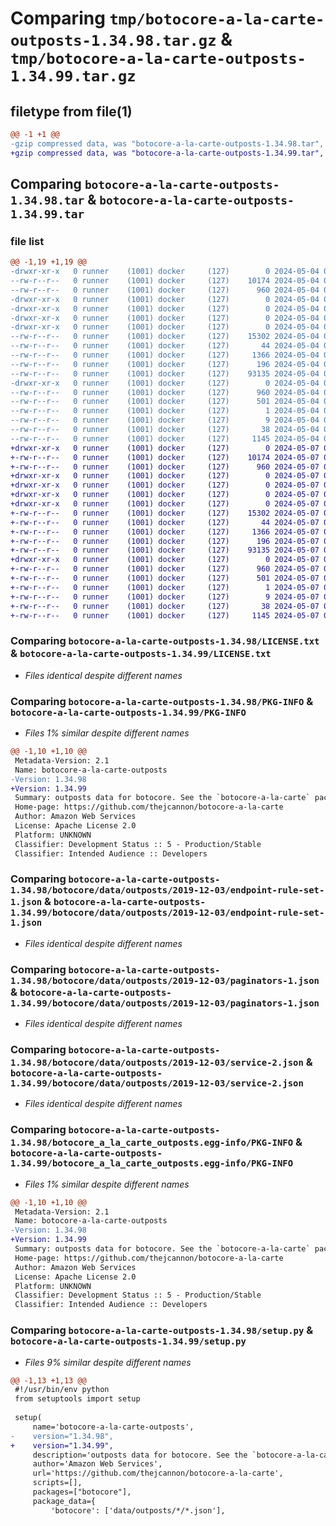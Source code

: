 # Comparing `tmp/botocore-a-la-carte-outposts-1.34.98.tar.gz` & `tmp/botocore-a-la-carte-outposts-1.34.99.tar.gz`

## filetype from file(1)

```diff
@@ -1 +1 @@
-gzip compressed data, was "botocore-a-la-carte-outposts-1.34.98.tar", last modified: Sat May  4 01:01:31 2024, max compression
+gzip compressed data, was "botocore-a-la-carte-outposts-1.34.99.tar", last modified: Tue May  7 01:02:33 2024, max compression
```

## Comparing `botocore-a-la-carte-outposts-1.34.98.tar` & `botocore-a-la-carte-outposts-1.34.99.tar`

### file list

```diff
@@ -1,19 +1,19 @@
-drwxr-xr-x   0 runner    (1001) docker     (127)        0 2024-05-04 01:01:31.826185 botocore-a-la-carte-outposts-1.34.98/
--rw-r--r--   0 runner    (1001) docker     (127)    10174 2024-05-04 01:01:31.000000 botocore-a-la-carte-outposts-1.34.98/LICENSE.txt
--rw-r--r--   0 runner    (1001) docker     (127)      960 2024-05-04 01:01:31.826185 botocore-a-la-carte-outposts-1.34.98/PKG-INFO
-drwxr-xr-x   0 runner    (1001) docker     (127)        0 2024-05-04 01:01:31.822184 botocore-a-la-carte-outposts-1.34.98/botocore/
-drwxr-xr-x   0 runner    (1001) docker     (127)        0 2024-05-04 01:01:31.822184 botocore-a-la-carte-outposts-1.34.98/botocore/data/
-drwxr-xr-x   0 runner    (1001) docker     (127)        0 2024-05-04 01:01:31.822184 botocore-a-la-carte-outposts-1.34.98/botocore/data/outposts/
-drwxr-xr-x   0 runner    (1001) docker     (127)        0 2024-05-04 01:01:31.826185 botocore-a-la-carte-outposts-1.34.98/botocore/data/outposts/2019-12-03/
--rw-r--r--   0 runner    (1001) docker     (127)    15302 2024-05-04 01:01:11.000000 botocore-a-la-carte-outposts-1.34.98/botocore/data/outposts/2019-12-03/endpoint-rule-set-1.json
--rw-r--r--   0 runner    (1001) docker     (127)       44 2024-05-04 01:01:11.000000 botocore-a-la-carte-outposts-1.34.98/botocore/data/outposts/2019-12-03/examples-1.json
--rw-r--r--   0 runner    (1001) docker     (127)     1366 2024-05-04 01:01:11.000000 botocore-a-la-carte-outposts-1.34.98/botocore/data/outposts/2019-12-03/paginators-1.json
--rw-r--r--   0 runner    (1001) docker     (127)      196 2024-05-04 01:01:11.000000 botocore-a-la-carte-outposts-1.34.98/botocore/data/outposts/2019-12-03/paginators-1.sdk-extras.json
--rw-r--r--   0 runner    (1001) docker     (127)    93135 2024-05-04 01:01:11.000000 botocore-a-la-carte-outposts-1.34.98/botocore/data/outposts/2019-12-03/service-2.json
-drwxr-xr-x   0 runner    (1001) docker     (127)        0 2024-05-04 01:01:31.826185 botocore-a-la-carte-outposts-1.34.98/botocore_a_la_carte_outposts.egg-info/
--rw-r--r--   0 runner    (1001) docker     (127)      960 2024-05-04 01:01:31.000000 botocore-a-la-carte-outposts-1.34.98/botocore_a_la_carte_outposts.egg-info/PKG-INFO
--rw-r--r--   0 runner    (1001) docker     (127)      501 2024-05-04 01:01:31.000000 botocore-a-la-carte-outposts-1.34.98/botocore_a_la_carte_outposts.egg-info/SOURCES.txt
--rw-r--r--   0 runner    (1001) docker     (127)        1 2024-05-04 01:01:31.000000 botocore-a-la-carte-outposts-1.34.98/botocore_a_la_carte_outposts.egg-info/dependency_links.txt
--rw-r--r--   0 runner    (1001) docker     (127)        9 2024-05-04 01:01:31.000000 botocore-a-la-carte-outposts-1.34.98/botocore_a_la_carte_outposts.egg-info/top_level.txt
--rw-r--r--   0 runner    (1001) docker     (127)       38 2024-05-04 01:01:31.826185 botocore-a-la-carte-outposts-1.34.98/setup.cfg
--rw-r--r--   0 runner    (1001) docker     (127)     1145 2024-05-04 01:01:31.000000 botocore-a-la-carte-outposts-1.34.98/setup.py
+drwxr-xr-x   0 runner    (1001) docker     (127)        0 2024-05-07 01:02:33.864095 botocore-a-la-carte-outposts-1.34.99/
+-rw-r--r--   0 runner    (1001) docker     (127)    10174 2024-05-07 01:02:33.000000 botocore-a-la-carte-outposts-1.34.99/LICENSE.txt
+-rw-r--r--   0 runner    (1001) docker     (127)      960 2024-05-07 01:02:33.864095 botocore-a-la-carte-outposts-1.34.99/PKG-INFO
+drwxr-xr-x   0 runner    (1001) docker     (127)        0 2024-05-07 01:02:33.860095 botocore-a-la-carte-outposts-1.34.99/botocore/
+drwxr-xr-x   0 runner    (1001) docker     (127)        0 2024-05-07 01:02:33.860095 botocore-a-la-carte-outposts-1.34.99/botocore/data/
+drwxr-xr-x   0 runner    (1001) docker     (127)        0 2024-05-07 01:02:33.860095 botocore-a-la-carte-outposts-1.34.99/botocore/data/outposts/
+drwxr-xr-x   0 runner    (1001) docker     (127)        0 2024-05-07 01:02:33.864095 botocore-a-la-carte-outposts-1.34.99/botocore/data/outposts/2019-12-03/
+-rw-r--r--   0 runner    (1001) docker     (127)    15302 2024-05-07 01:02:11.000000 botocore-a-la-carte-outposts-1.34.99/botocore/data/outposts/2019-12-03/endpoint-rule-set-1.json
+-rw-r--r--   0 runner    (1001) docker     (127)       44 2024-05-07 01:02:11.000000 botocore-a-la-carte-outposts-1.34.99/botocore/data/outposts/2019-12-03/examples-1.json
+-rw-r--r--   0 runner    (1001) docker     (127)     1366 2024-05-07 01:02:11.000000 botocore-a-la-carte-outposts-1.34.99/botocore/data/outposts/2019-12-03/paginators-1.json
+-rw-r--r--   0 runner    (1001) docker     (127)      196 2024-05-07 01:02:11.000000 botocore-a-la-carte-outposts-1.34.99/botocore/data/outposts/2019-12-03/paginators-1.sdk-extras.json
+-rw-r--r--   0 runner    (1001) docker     (127)    93135 2024-05-07 01:02:11.000000 botocore-a-la-carte-outposts-1.34.99/botocore/data/outposts/2019-12-03/service-2.json
+drwxr-xr-x   0 runner    (1001) docker     (127)        0 2024-05-07 01:02:33.864095 botocore-a-la-carte-outposts-1.34.99/botocore_a_la_carte_outposts.egg-info/
+-rw-r--r--   0 runner    (1001) docker     (127)      960 2024-05-07 01:02:33.000000 botocore-a-la-carte-outposts-1.34.99/botocore_a_la_carte_outposts.egg-info/PKG-INFO
+-rw-r--r--   0 runner    (1001) docker     (127)      501 2024-05-07 01:02:33.000000 botocore-a-la-carte-outposts-1.34.99/botocore_a_la_carte_outposts.egg-info/SOURCES.txt
+-rw-r--r--   0 runner    (1001) docker     (127)        1 2024-05-07 01:02:33.000000 botocore-a-la-carte-outposts-1.34.99/botocore_a_la_carte_outposts.egg-info/dependency_links.txt
+-rw-r--r--   0 runner    (1001) docker     (127)        9 2024-05-07 01:02:33.000000 botocore-a-la-carte-outposts-1.34.99/botocore_a_la_carte_outposts.egg-info/top_level.txt
+-rw-r--r--   0 runner    (1001) docker     (127)       38 2024-05-07 01:02:33.864095 botocore-a-la-carte-outposts-1.34.99/setup.cfg
+-rw-r--r--   0 runner    (1001) docker     (127)     1145 2024-05-07 01:02:33.000000 botocore-a-la-carte-outposts-1.34.99/setup.py
```

### Comparing `botocore-a-la-carte-outposts-1.34.98/LICENSE.txt` & `botocore-a-la-carte-outposts-1.34.99/LICENSE.txt`

 * *Files identical despite different names*

### Comparing `botocore-a-la-carte-outposts-1.34.98/PKG-INFO` & `botocore-a-la-carte-outposts-1.34.99/PKG-INFO`

 * *Files 1% similar despite different names*

```diff
@@ -1,10 +1,10 @@
 Metadata-Version: 2.1
 Name: botocore-a-la-carte-outposts
-Version: 1.34.98
+Version: 1.34.99
 Summary: outposts data for botocore. See the `botocore-a-la-carte` package for more info.
 Home-page: https://github.com/thejcannon/botocore-a-la-carte
 Author: Amazon Web Services
 License: Apache License 2.0
 Platform: UNKNOWN
 Classifier: Development Status :: 5 - Production/Stable
 Classifier: Intended Audience :: Developers
```

### Comparing `botocore-a-la-carte-outposts-1.34.98/botocore/data/outposts/2019-12-03/endpoint-rule-set-1.json` & `botocore-a-la-carte-outposts-1.34.99/botocore/data/outposts/2019-12-03/endpoint-rule-set-1.json`

 * *Files identical despite different names*

### Comparing `botocore-a-la-carte-outposts-1.34.98/botocore/data/outposts/2019-12-03/paginators-1.json` & `botocore-a-la-carte-outposts-1.34.99/botocore/data/outposts/2019-12-03/paginators-1.json`

 * *Files identical despite different names*

### Comparing `botocore-a-la-carte-outposts-1.34.98/botocore/data/outposts/2019-12-03/service-2.json` & `botocore-a-la-carte-outposts-1.34.99/botocore/data/outposts/2019-12-03/service-2.json`

 * *Files identical despite different names*

### Comparing `botocore-a-la-carte-outposts-1.34.98/botocore_a_la_carte_outposts.egg-info/PKG-INFO` & `botocore-a-la-carte-outposts-1.34.99/botocore_a_la_carte_outposts.egg-info/PKG-INFO`

 * *Files 1% similar despite different names*

```diff
@@ -1,10 +1,10 @@
 Metadata-Version: 2.1
 Name: botocore-a-la-carte-outposts
-Version: 1.34.98
+Version: 1.34.99
 Summary: outposts data for botocore. See the `botocore-a-la-carte` package for more info.
 Home-page: https://github.com/thejcannon/botocore-a-la-carte
 Author: Amazon Web Services
 License: Apache License 2.0
 Platform: UNKNOWN
 Classifier: Development Status :: 5 - Production/Stable
 Classifier: Intended Audience :: Developers
```

### Comparing `botocore-a-la-carte-outposts-1.34.98/setup.py` & `botocore-a-la-carte-outposts-1.34.99/setup.py`

 * *Files 9% similar despite different names*

```diff
@@ -1,13 +1,13 @@
 #!/usr/bin/env python
 from setuptools import setup
 
 setup(
     name='botocore-a-la-carte-outposts',
-    version="1.34.98",
+    version="1.34.99",
     description='outposts data for botocore. See the `botocore-a-la-carte` package for more info.',
     author='Amazon Web Services',
     url='https://github.com/thejcannon/botocore-a-la-carte',
     scripts=[],
     packages=["botocore"],
     package_data={
         'botocore': ['data/outposts/*/*.json'],
```


